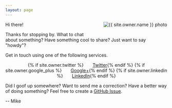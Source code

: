 ```yaml
---
layout: page
---
```

<img src="{{ site.url }}/images/{{ site.owner.avatar }}" alt="{{ site.owner.name }} photo" class="author-photo" style="float: right; margin-left: 2em; margin-bottom: 2em;">

Hi there!

Thanks for stopping by. What to chat about something? Have something cool to share? Just want to say "howdy"?

Get in touch using one of the following services.

<div style="text-align: center;">
{% if site.owner.twitter %}<a class="btn" href="{{ site.owner.twitter }}" title="{{ site.owner.name}} on Twitter" target="_blank"><i class="icon-twitter icon-2x" ></i><span style="margin-left: 2em;">Twitter</span></a>{% endif %}
{% if site.owner.google_plus %}<a class="btn" href="{{ site.owner.google_plus }}" title="{{ site.owner.name}} on Google+" target="_blank"><i class="icon-google-plus icon-2x"></i><span style="margin-left: 2em;">Google+</span></a>{% endif %}
{% if site.owner.linkedin %}<a class="btn" href="{{ site.owner.linkedin }}" title="{{ site.owner.name}} on LinkedIn" target="_blank"><i class="icon-linkedin icon-2x"></i><span style="margin-left: 2em;">LinkedIn</span></a>{% endif %}
</div>

Did I goof up somewhere? Want to send me a correction? Have a better way of doing something? Feel free to create a [GitHub Issue][1].

-- Mike

[1]: https://github.com/MikeChristianson/MikeChristianson.github.io/issues